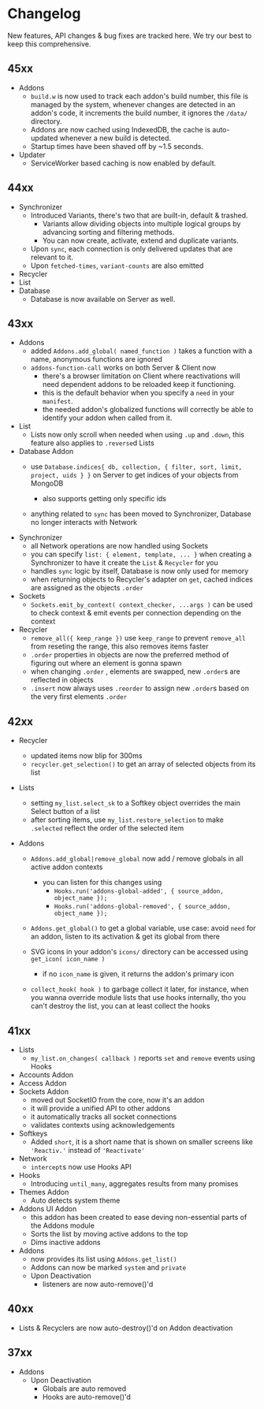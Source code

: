 # Changelog

New features, API changes & bug fixes are tracked here. We try our best to keep this comprehensive.

## 45xx

* Addons
  * `build.w` is now used to track each addon's build number, this file is managed by the system, whenever changes are detected in an addon's code, it increments the build number, it ignores the `/data/` directory.
  * Addons are now cached using IndexedDB, the cache is auto-updated whenever a new build is detected.
  * Startup times have been shaved off by ~1.5 seconds.
* Updater
  * ServiceWorker based caching is now enabled by default.

## 44xx

* Synchronizer
  * Introduced Variants, there's two that are built-in, default & trashed.
    * Variants allow dividing objects into multiple logical groups by advancing sorting and filtering methods.
    * You can now create, activate, extend and duplicate variants.
  * Upon `sync`, each connection is only delivered updates that are relevant to it.
  * Upon `fetched-times`, `variant-counts` are also emitted
* Recycler
* List
* Database
  * Database is now available on Server as well.

## 43xx

* Addons
  * added `Addons.add_global( named_function )` takes a function with a name, anonymous functions are ignored
  * `addons-function-call` works on both Server & Client now
    * there's a browser limitation on Client where reactivations will need dependent addons to be reloaded keep it functioning.
    * this is the default behavior when you specify a `need` in your `manifest`.
    * the needed addon's globalized functions will correctly be able to identify your addon when called from it.
* List
  * Lists now only scroll when needed when using `.up` and `.down`, this feature also applies to `.reverse`d Lists
* Database Addon
  * use `Database.indices{ db, collection, { filter, sort, limit, project, uids } }` on Server to get indices of your objects from MongoDB
    * also supports getting only specific ids
  
  * anything related to `sync` has been moved to Synchronizer, Database no longer interacts with Network
* Synchronizer
  * all Network operations are now handled using Sockets
  * you can specify `list: { element, template, ... }` when creating a Synchronizer to have it create the `List` & `Recycler` for you
  * handles `sync` logic by itself, Database is now only used for memory
  * when returning objects to Recycler's adapter on `get`, cached indices are assigned as the objects `.order`
* Sockets
  * `Sockets.emit_by_context( context_checker, ...args )` can be used to check context & emit events per connection depending on the context
* Recycler
  * `remove_all({ keep_range })` use `keep_range` to prevent `remove_all` from reseting the range, this also removes items faster
  * `.order` properties in objects are now the preferred method of figuring out where an element is gonna spawn
  * when changing `.order` , elements are swapped, new `.order`s are reflected in objects
  * `.insert` now always uses `.reorder` to assign new `.order`s based on the very first elements `.order`


## 42xx

* Recycler
  * updated items now blip for 300ms
  * `recycler.get_selection()` to get an array of selected objects from its list
  
* Lists
  * setting `my_list.select_sk` to a Softkey object overrides the main Select button of a list
  * after sorting items, use `my_list.restore_selection`  to make `.selected`  reflect the order of the selected item
* Addons
  * `Addons.add_global|remove_global` now add / remove globals in all active addon contexts
    * you can listen for this changes using
      * `Hooks.run('addons-global-added', { source_addon, object_name });`
      * `Hooks.run('addons-global-removed', { source_addon, object_name });`

  * `Addons.get_global()`  to get a global variable, use case: avoid `need` for an addon, listen to its activation & get its global from there 
  * SVG icons in your addon's `icons/` directory can be accessed using `get_icon( icon_name )`
    * if no `icon_name` is given, it returns the addon's primary icon
  * `collect_hook( hook )` to garbage collect it later, for instance, when you wanna override module lists that use hooks internally, tho you can't destroy the list, you can at least collect the hooks


## 41xx
* Lists
	* `my_list.on_changes( callback )` reports `set` and `remove` events using Hooks
* Accounts Addon
* Access Addon
* Sockets Addon
	* moved out SocketIO from the core, now it's an addon
	* it will provide a unified API to other addons
	* it automatically tracks all socket connections
	* validates contexts using acknowledgements
* Softkeys
	* Added `short`, it is a short name that is shown on smaller screens like `'Reactiv.'` instead of `'Reactivate'`
* Network
	* `intercept`s now use Hooks API
* Hooks
	* Introducing `until_many`, aggregates results from many promises
* Themes Addon
	* Auto detects system theme
* Addons UI Addon
	* this addon has been created to ease deving non-essential parts of the Addons module
	* Sorts the list by moving active addons to the top
	* Dims inactive addons
* Addons
	* now provides its list using `Addons.get_list()`
	* Addons can now be marked `system` and `private`
	* Upon Deactivation
		* listeners are now auto-remove()'d

## 40xx
* Lists & Recyclers are now auto-destroy()'d on Addon deactivation

## 37xx
* Addons
	* Upon Deactivation
		* Globals are auto removed 
		* Hooks are auto-remove()'d
